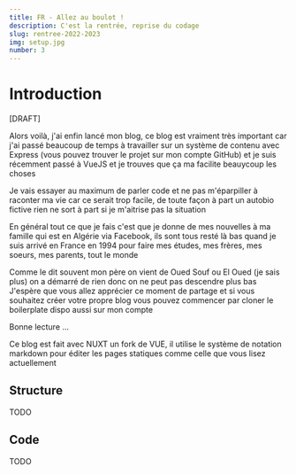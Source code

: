 ```yaml
---
title: FR - Allez au boulot !
description: C'est la rentrée, reprise du codage
slug: rentree-2022-2023
img: setup.jpg
number: 3
---
```


# Introduction

[DRAFT]

Alors voilà, j'ai enfin lancé mon blog, ce blog est vraiment très important car j'ai passé beaucoup de temps à travailler sur un système de contenu avec Express (vous pouvez trouver le projet sur mon compte GitHub) et je suis récemment passé à VueJS et je trouves que ça ma facilite beauycoup les choses

Je vais essayer au maximum de parler code et ne pas m'éparpiller à raconter ma vie car ce serait trop facile, de toute façon à part un autobio fictive rien ne sort à part si je m'aitrise pas la situation

En général tout ce que je fais c'est que je donne de mes nouvelles à ma famille qui est en Algérie via Facebook, ils sont tous resté là bas quand je suis arrivé en France en 1994 pour faire mes études, mes frères, mes soeurs, mes parents, tout le monde

Comme le dit souvent mon père on vient de Oued Souf ou El Oued (je sais plus) on a démarré de rien donc on ne peut pas descendre plus bas
J'espère que vous allez apprécier ce moment de partage et si vous souhaitez créer votre propre blog vous pouvez commencer par cloner le boilerplate dispo aussi sur mon compte

Bonne lecture ...

Ce blog est fait avec NUXT un fork de VUE, il utilise le système de notation markdown pour éditer les pages statiques comme celle que vous lisez actuellement

## Structure

TODO

## Code

TODO
